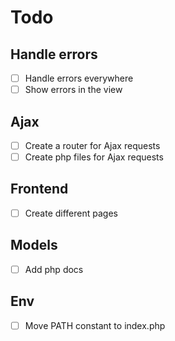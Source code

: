 # Todo

## Handle errors

- [ ] Handle errors everywhere
- [ ] Show errors in the view

## Ajax

- [ ] Create a router for Ajax requests
- [ ] Create php files for Ajax requests

## Frontend

- [ ] Create different pages

## Models

- [ ] Add php docs

## Env

- [ ] Move PATH constant to index.php